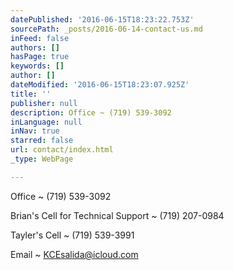 ```yaml
---
datePublished: '2016-06-15T18:23:22.753Z'
sourcePath: _posts/2016-06-14-contact-us.md
inFeed: false
authors: []
hasPage: true
keywords: []
author: []
dateModified: '2016-06-15T18:23:07.925Z'
title: ''
publisher: null
description: Office ~ (719) 539-3092
inLanguage: null
inNav: true
starred: false
url: contact/index.html
_type: WebPage

---
```

Office ~ (719) 539-3092

Brian's Cell for Technical Support ~ (719) 207-0984

Tayler's Cell ~ (719) 539-3991

Email ~ KCEsalida@icloud.com